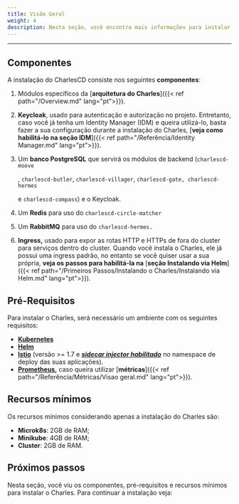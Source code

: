 ```yaml
---
title: Visão Geral
weight: 4
description: Nesta seção, você encontra mais informações para instalar o Charles no seu projeto.
---
```


---

## **Componentes** 

A instalação do CharlesCD consiste nos seguintes **componentes**:

1. Módulos específicos da [**arquitetura do Charles**]({{< ref path="/Overview.md" lang="pt">}}).
2. **Keycloak**, usado para autenticação e autorização no projeto. Entretanto, caso você já tenha um Identity Manager \(IDM\) e queira utilizá-lo, basta fazer a sua configuração durante a instalação do Charles, [**veja como habilitá-lo na seção IDM**]({{< ref path="/Referência/Identity Manager.md" lang="pt">}}).
3. Um **banco PostgreSQL** que servirá os módulos de backend \(`charlescd-moove`

   , `charlescd-butler`, `charlescd-villager`, `charlescd-gate, charlescd-hermes`

    e `charlescd-compass`\) e o Keycloak.

4. Um **Redis** para uso do `charlescd-circle-matcher`
5. Um **RabbitMQ** para uso do `charlescd-hermes.`
6. **Ingress,** usado para expor as rotas HTTP e HTTPs de fora do cluster para serviços dentro do cluster. Quando você instala o Charles, ele já possui uma ingress padrão, no entanto se você quiser usar a sua própria, **veja os passos para habilitá-la na** [**seção Instalando via Helm**]({{< ref path="/Primeiros Passos/Instalando o Charles/Instalando via Helm.md" lang="pt">}}).

##  **Pré-Requisitos**

Para instalar o Charles, será necessário um ambiente com os seguintes requisitos:

* [**Kubernetes**](https://kubernetes.io/docs/setup/)
* [**Helm** ](https://helm.sh/docs/intro/install/)
* [**Istio**](https://istio.io/archive/) \(versão &gt;= 1.7 e [_**sidecar injector habilitado**_](https://istio.io/latest/docs/setup/additional-setup/sidecar-injection/#automatic-sidecar-injection) no namespace de deploy das suas aplicações\).
* [**Prometheus**](https://prometheus.io/docs/prometheus/latest/getting_started/)**,** caso queira utilizar [**métricas**]({{< ref path="/Referência/Métricas/Visao geral.md" lang="pt">}}).

## **Recursos mínimos**

Os recursos mínimos considerando apenas a instalação do Charles são:

* **Microk8s**: 2GB de RAM; 
* **Minikube**: 4GB de RAM;
* **Cluster**: 2GB de RAM.


## Próximos passos 

Nesta seção, você viu os componentes, pré-requisitos e recursos mínimos para instalar o Charles. Para continuar a instalação veja:

